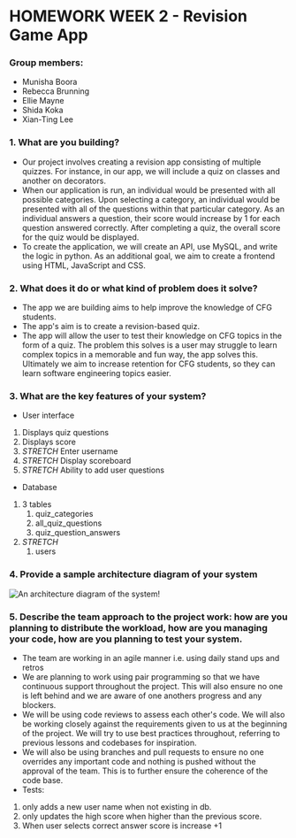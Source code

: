 # HOMEWORK WEEK 2 - Revision Game App

### Group members:
 - Munisha Boora
 - Rebecca Brunning
 - Ellie Mayne
 - Shida Koka
 - Xian-Ting Lee

### 1. What are you building?
- Our project involves creating a revision app consisting of multiple quizzes. For instance, in our app, we will include a quiz on classes and another on decorators.
- When our application is run, an individual would be presented with all possible categories. Upon selecting a category, an individual would be presented with all of the questions within that particular category. As an individual answers a question, their score would increase by 1 for each question answered correctly. After completing a quiz, the overall score for the quiz would be displayed. 
- To create the application, we will create an API, use MySQL, and write the logic in python. As an additional goal, we aim to create a frontend using HTML, JavaScript and CSS.


### 2. What does it do or what kind of problem does it solve?
- The app we are building aims to help improve the knowledge of CFG students. 
- The app's aim is to create a revision-based quiz. 
- The app will allow the user to test their knowledge on CFG topics in the form of a quiz. The problem this solves is a user may struggle to learn complex topics in a memorable and fun way, the app solves this. Ultimately we aim to increase retention for CFG students, so they can learn software engineering topics easier.


### 3. What are the key features of your system?
- User interface
 1. Displays quiz questions
 2. Displays score
 3. *STRETCH* Enter username
 4. *STRETCH* Display scoreboard 
 5. *STRETCH* Ability to add user questions
- Database
 1. 3 tables
     1. quiz_categories
     2. all_quiz_questions
     3. quiz_question_answers
 2. *STRETCH*
     1. users


### 4. Provide a sample architecture diagram of your system
![An architecture diagram of the system!](https://drive.google.com/uc?export=view&id=1eAvIzpoXHF_ahXs64vyJ8TY-_p2IQtFs)

### 5. Describe the team approach to the project work: how are you planning to distribute the workload, how are you managing your code, how are you planning to test your system.
- The team are working in an agile manner i.e. using daily stand ups and retros
- We are planning to work using pair programming so that we have continuous support throughout the project. This will also ensure no one is left behind and we are aware of one anothers progress and any blockers.
- We will be using code reviews to assess each other's code. We will also be working closely against the requirements given to us at the beginning of the project. We will try to use best practices throughout, referring to previous lessons and codebases for inspiration.
- We will also be using branches and pull requests to ensure no one overrides any important code and nothing is pushed without the approval of the team. This is to further ensure the coherence of the code base.
- Tests:
 1. only adds a new user name when not existing in db.
 2. only updates the high score when higher than the previous score.
 3. When user selects correct answer score is increase +1
